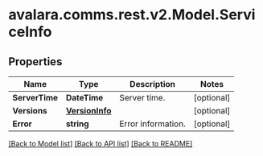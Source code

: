 
# avalara.comms.rest.v2.Model.ServiceInfo

## Properties

Name | Type | Description | Notes
------------ | ------------- | ------------- | -------------
**ServerTime** | **DateTime** | Server time. | [optional] 
**Versions** | [**VersionInfo**](VersionInfo.md) |  | [optional] 
**Error** | **string** | Error information. | [optional] 

[[Back to Model list]](../README.md#documentation-for-models)
[[Back to API list]](../README.md#documentation-for-api-endpoints)
[[Back to README]](../README.md)

